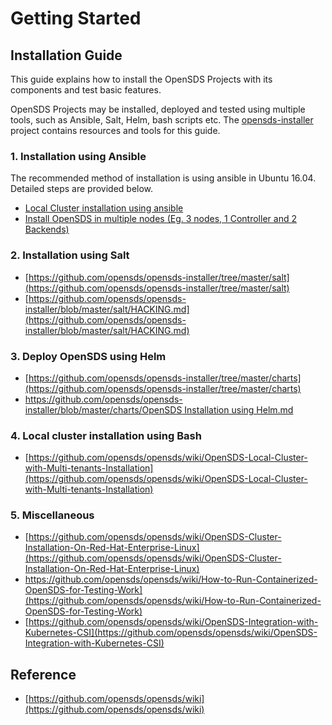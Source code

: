 # Getting Started #

## Installation Guide ##

This guide explains how to install the OpenSDS Projects with its components and test basic features.

OpenSDS Projects may be installed, deployed and tested using multiple tools, such as Ansible, Salt, Helm, bash scripts etc. The [opensds-installer](https://github.com/opensds/opensds-installer) project contains resources and tools for this guide.

### 1. Installation using Ansible ###

The recommended method of installation is using ansible in Ubuntu 16.04. Detailed steps are provided below.

* [Local Cluster installation using ansible](https://github.com/opensds/opensds/wiki/OpenSDS-Cluster-Installation-through-Ansible)
* [Install OpenSDS in multiple nodes (Eg. 3 nodes, 1 Controller and 2 Backends)](https://github.com/opensds/opensds-installer/blob/master/ansible/docs/OpenSDS%20Multi-nodes%20installation%20using%20Ansible.md)

### 2. Installation using Salt ###

* [https://github.com/opensds/opensds-installer/tree/master/salt](https://github.com/opensds/opensds-installer/tree/master/salt)
* [https://github.com/opensds/opensds-installer/blob/master/salt/HACKING.md](https://github.com/opensds/opensds-installer/blob/master/salt/HACKING.md)

### 3. Deploy OpenSDS using Helm ###

* [https://github.com/opensds/opensds-installer/tree/master/charts](https://github.com/opensds/opensds-installer/tree/master/charts)
* [https://github.com/opensds/opensds-installer/blob/master/charts/OpenSDS Installation using Helm.md](https://github.com/opensds/opensds-installer/blob/master/charts/OpenSDS%20Installation%20using%20Helm.md)

### 4. Local cluster installation using Bash ###

* [https://github.com/opensds/opensds/wiki/OpenSDS-Local-Cluster-with-Multi-tenants-Installation](https://github.com/opensds/opensds/wiki/OpenSDS-Local-Cluster-with-Multi-tenants-Installation)

### 5. Miscellaneous ###

* [https://github.com/opensds/opensds/wiki/OpenSDS-Cluster-Installation-On-Red-Hat-Enterprise-Linux](https://github.com/opensds/opensds/wiki/OpenSDS-Cluster-Installation-On-Red-Hat-Enterprise-Linux)
* https://github.com/opensds/opensds/wiki/How-to-Run-Containerized-OpenSDS-for-Testing-Work](https://github.com/opensds/opensds/wiki/How-to-Run-Containerized-OpenSDS-for-Testing-Work)
* [https://github.com/opensds/opensds/wiki/OpenSDS-Integration-with-Kubernetes-CSI](https://github.com/opensds/opensds/wiki/OpenSDS-Integration-with-Kubernetes-CSI)

## Reference ##

* [https://github.com/opensds/opensds/wiki](https://github.com/opensds/opensds/wiki)
